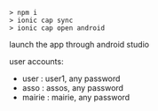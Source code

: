     > npm i
    > ionic cap sync
    > ionic cap open android
launch the app through android studio

user accounts:

- user : user1, any password
- asso : assos, any password
- mairie : mairie, any password
